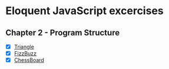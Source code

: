 # Eloquent JavaScript excercises

## Chapter 2 - Program Structure

- [X] [Triangle](./chapter-2-program-structure/triangle.js)
- [X] [FizzBuzz](./chapter-2-program-structure/fizz-buzz.js)
- [X] [ChessBoard](./chapter-2-program-structure/chess-board.js)
